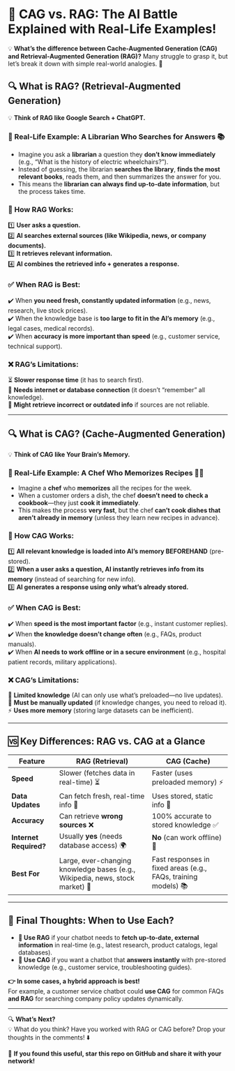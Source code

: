 # 🚀 CAG vs. RAG: The AI Battle Explained with Real-Life Examples!

💡 **What’s the difference between Cache-Augmented Generation (CAG) and Retrieval-Augmented Generation (RAG)?** Many struggle to grasp it, but let’s break it down with simple real-world analogies. 🎯  

## 🔍 What is RAG? (Retrieval-Augmented Generation)
💡 **Think of RAG like Google Search + ChatGPT.**  

### 🎯 Real-Life Example: A Librarian Who Searches for Answers 📚  
- Imagine you ask a **librarian** a question they **don’t know immediately** (e.g., “What is the history of electric wheelchairs?”).  
- Instead of guessing, the librarian **searches the library**, **finds the most relevant books**, reads them, and then summarizes the answer for you.  
- This means the **librarian can always find up-to-date information**, but the process takes time.  

### 🔹 How RAG Works:
1️⃣ **User asks a question.**  
2️⃣ **AI searches external sources (like Wikipedia, news, or company documents).**  
3️⃣ **It retrieves relevant information.**  
4️⃣ **AI combines the retrieved info + generates a response.**  

### ✅ When RAG is Best:
✔️ When **you need fresh, constantly updated information** (e.g., news, research, live stock prices).  
✔️ When the knowledge base is **too large to fit in the AI’s memory** (e.g., legal cases, medical records).  
✔️ When **accuracy is more important than speed** (e.g., customer service, technical support).  

### ❌ RAG’s Limitations:
⏳ **Slower response time** (it has to search first).  
📡 **Needs internet or database connection** (it doesn’t “remember” all knowledge).  
🔎 **Might retrieve incorrect or outdated info** if sources are not reliable.  

---

## 🔍 What is CAG? (Cache-Augmented Generation)
💡 **Think of CAG like Your Brain’s Memory.**  

### 🎯 Real-Life Example: A Chef Who Memorizes Recipes 👨‍🍳  
- Imagine a **chef** who **memorizes** all the recipes for the week.  
- When a customer orders a dish, the chef **doesn’t need to check a cookbook**—they just **cook it immediately**.  
- This makes the process **very fast**, but the chef **can’t cook dishes that aren’t already in memory** (unless they learn new recipes in advance).  

### 🔹 How CAG Works:
1️⃣ **All relevant knowledge is loaded into AI’s memory BEFOREHAND** (pre-stored).  
2️⃣ **When a user asks a question, AI instantly retrieves info from its memory** (instead of searching for new info).  
3️⃣ **AI generates a response using only what’s already stored.**  

### ✅ When CAG is Best:
✔️ When **speed is the most important factor** (e.g., instant customer replies).  
✔️ When **the knowledge doesn’t change often** (e.g., FAQs, product manuals).  
✔️ When **AI needs to work offline or in a secure environment** (e.g., hospital patient records, military applications).  

### ❌ CAG’s Limitations:
🧠 **Limited knowledge** (AI can only use what’s preloaded—no live updates).  
🔄 **Must be manually updated** (if knowledge changes, you need to reload it).  
⚡ **Uses more memory** (storing large datasets can be inefficient).  

---

## 🆚 Key Differences: RAG vs. CAG at a Glance

| Feature | **RAG (Retrieval)** | **CAG (Cache)** |
|---------|----------------------|------------------|
| **Speed** | Slower (fetches data in real-time) ⏳ | Faster (uses preloaded memory) ⚡ |
| **Data Updates** | Can fetch fresh, real-time info 🔄 | Uses stored, static info 📜 |
| **Accuracy** | Can retrieve **wrong sources** ❌ | 100% accurate to stored knowledge ✅ |
| **Internet Required?** | Usually **yes** (needs database access) 🌍 | **No** (can work offline) 🚀 |
| **Best For** | Large, ever-changing knowledge bases (e.g., Wikipedia, news, stock market) 📡 | Fast responses in fixed areas (e.g., FAQs, training models) 📚 |

---

## 🚀 Final Thoughts: When to Use Each?
- **🔹 Use RAG** if your chatbot needs to **fetch up-to-date, external information** in real-time (e.g., latest research, product catalogs, legal databases).  
- **🔹 Use CAG** if you want a chatbot that **answers instantly** with pre-stored knowledge (e.g., customer service, troubleshooting guides).  

**👉 In some cases, a hybrid approach is best!**  
For example, a customer service chatbot could **use CAG** for common FAQs **and RAG** for searching company policy updates dynamically.  

---

🔍 **What’s Next?**  
💡 What do you think? Have you worked with RAG or CAG before? Drop your thoughts in the comments! ⬇️  

🚀 **If you found this useful, star this repo on GitHub and share it with your network!**  

